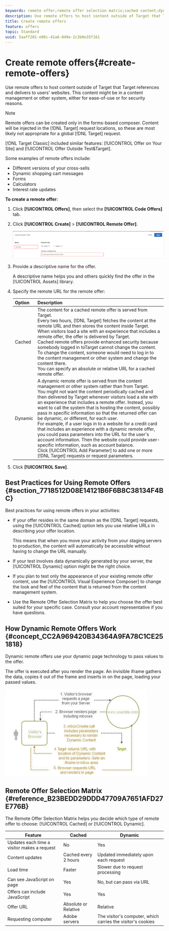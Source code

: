```yaml
---
keywords: remote offer;remote offer selection matrix;cached content;dynamic content
description: Use remote offers to host content outside of Target that Target references and delivers to users' websites. This content might be in a content management or other system, either for ease-of-use or for security reasons.
title: Create remote offers
feature: offers
topic: Standard
uuid: 5aaff281-e96c-41a6-849e-2c3b0e35f161
---
```


# Create remote offers{#create-remote-offers}

Use remote offers to host content outside of Target that Target references and delivers to users' websites. This content might be in a content management or other system, either for ease-of-use or for security reasons.

>[!NOTE]
>
>Remote offers can be created only in the forms-based composer. Content will be injected in the [!DNL Target] request locations, so these are most likely not appropriate for a global [!DNL Target] request.
>
>[!DNL Target Classic] included similar features: [!UICONTROL Offer on Your Site] and [!UICONTROL Offer Outside Test&Target].

Some examples of remote offers include:

* Different versions of your cross-sells 
* Dynamic shopping cart messages 
* Forms 
* Calculators 
* Interest rate updates

**To create a remote offer:**

1. Click **[!UICONTROL Offers]**, then select the **[!UICONTROL Code Offers]** tab. 
1. Click **[!UICONTROL Create]** > **[!UICONTROL Remote Offer]**.

   ![](assets/remote_offer_ui.png)

1. Provide a descriptive name for the offer.

   A descriptive name helps you and others quickly find the offer in the [!UICONTROL Assets] library. 

1. Specify the remote URL for the remote offer:

   | Option | Description |
   |--- |--- |
   |Cached|The content for a cached remote offer is served from Target.<br>Every two hours, [!DNL Target] fetches the content at the remote URL and then stores the content inside Target. When visitors load a site with an experience that includes a remote offer, the offer is delivered by Target.<br>Cached remote offers provide enhanced security because somebody logged in toTarget cannot change the content. To change the content, someone would need to log in to the content management or other system and change the content there.<br>You can specify an absolute or relative URL for a cached remote offer.|
   |Dynamic|A dynamic remote offer is served from the content management or other system rather than from Target.<br>You might not want the content periodically cached and then delivered by Target whenever visitors load a site with an experience that includes a remote offer. Instead, you want to call the system that is hosting the content, possibly pass in specific information so that the returned offer can be dynamic, or different, for each user.<br>For example, if a user logs in to a website for a credit card that includes an experience with a dynamic remote offer, you could pass parameters into the URL for the user's account information. Then the website could provide user-specific information, such as account balance.<br>Click [!UICONTROL Add Parameter] to add one or more [!DNL Target] requests or request parameters.|

1. Click **[!UICONTROL Save]**.

## Best Practices for Using Remote Offers {#section_7718512D08E14121B6F6B8C38134F4BC}

Best practices for using remote offers in your activities:

* If your offer resides in the same domain as the [!DNL Target] requests, using the [!UICONTROL Cached] option lets you use relative URLs in describing your offer location.

  This means that when you move your activity from your staging servers to production, the content will automatically be accessible without having to change the URL manually. 

* If your test involves data dynamically generated by your server, the [!UICONTROL Dynamic] option might be the right choice. 
* If you plan to test only the appearance of your existing remote offer content, use the [!UICONTROL Visual Experience Composer] to change the look and feel of the content that is returned from the content management system. 
* Use the Remote Offer Selection Matrix to help you choose the offer best suited for your specific case. Consult your account representative if you have questions.

## How Dynamic Remote Offers Work {#concept_CC2A969420B34364A9FA78C1CE251818}

Dynamic remote offers use your dynamic page technology to pass values to the offer.

The offer is executed after you render the page. An invisible iframe gathers the data, copies it out of the frame and inserts in on the page, loading your passed values.

![](assets/remote_offer_howitworks_2.jpeg)

## Remote Offer Selection Matrix {#reference_B23BEDD29DDD47709A7651AFD27E776B}

The Remote Offer Selection Matrix helps you decide which type of remote offer to choose: [!UICONTROL Cached] or [!UICONTROL Dynamic].

| Feature | Cached | Dynamic |
|--- |--- |--- |
|Updates each time a visitor makes a request|No|Yes|
|Content updates|Cached every 2 hours|Updated immediately upon each request|
|Load time|Faster|Slower due to request processing|
|Can see JavaScript on page|Yes|No, but can pass via URL|
|Offers can include JavaScript|Yes|Yes|
|Offer URL|Absolute or Relative|Relative|
|Requesting computer|Adobe servers|The visitor's computer, which carries the visitor's cookies|